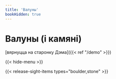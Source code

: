 ```yaml
---
title: 'Валуны'
bookHidden: true
---
```

# Валуны (і камяні)
[вярнуцца на старонку Дэма]({{< ref "/demo" >}})

{{< hide-menu >}}

{{< release-sight-items types="boulder,stone" >}} 